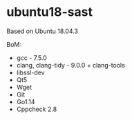 # ubuntu18-sast
Based on Ubuntu 18.04.3

BoM:
- gcc - 7.5.0
- clang, clang-tidy - 9.0.0 + clang-tools
- libssl-dev
- Qt5
- Wget
- Git
- Go1.14
- Cppcheck 2.8
